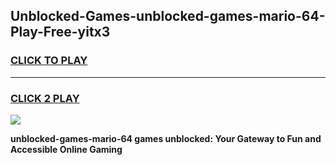 
## Unblocked-Games-unblocked-games-mario-64-Play-Free-yitx3
<h3>
<a href="https://premium76.site?title=unblocked-games-mario-64&ref=22A">CLICK TO PLAY</a></h3>
<hr>

<h3>
<a href="https://premium76.site?title=unblocked-games-mario-64&ref=22A">CLICK 2 PLAY</a>
  
</h3>

<a href="https://premium76.site?title=unblocked-games-mario-64&ref=22A"><img src="https://clearcache.store/games.png"></a>


**unblocked-games-mario-64 games unblocked: Your Gateway to Fun and Accessible Online Gaming**

